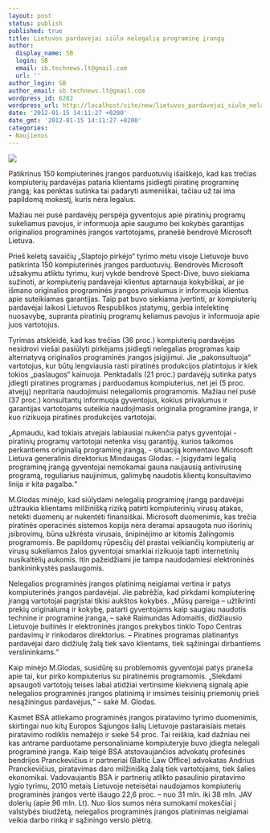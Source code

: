 ```yaml
---
layout: post
status: publish
published: true
title: Lietuvos pardavėjai siūlo nelegalią programinę įrangą
author:
  display_name: SB
  login: SB
  email: sb.technews.lt@gmail.com
  url: ''
author_login: SB
author_email: sb.technews.lt@gmail.com
wordpress_id: 6282
wordpress_url: http://localhost/site/new/lietuvos_pardavejai_siulo_nelagalia_programine_iranga/
date: '2012-01-15 14:11:27 +0200'
date_gmt: '2012-01-15 14:11:27 +0200'
categories:
- Naujienos
---
```

<div class="imgright"><img src="http://technews.lt/upload/boxwin7.jpg"  /></div>
<p>Patikrinus 150 kompiuterinės įrangos parduotuvių išaiškėjo, kad kas trečias kompiuterių pardavėjas pataria klientams įsidiegti piratinę programinę įrangą; kas penktas sutinka tai padaryti asmeniškai, tačiau už tai ima papildomą mokestį, kuris nėra legalus.</p>
<p>Mažiau nei pusė pardavėjų perspėja gyventojus apie piratinių programų sukeliamus pavojus, ir informuoja apie saugumo bei kokybės garantijas originalios programinės įrangos vartotojams, pranešė bendrovė Microsoft Lietuva.</p>
<p>Prieš keletą savaičių „Slaptojo pirkėjo“ tyrimo metu visoje Lietuvoje buvo patikrinta 150 kompiuterinės įrangos parduotuvių. Bendrovės Microsoft užsakymu atliktu tyrimu, kurį vykdė bendrovė Spect-Dive, buvo siekiama sužinoti, ar kompiuterių pardavėjai klientus aptarnauja kokybiškai, ar jie išmano originalios programinės įrangos privalumus ir informuoja klientus apie suteikiamas garantijas. Taip pat buvo siekiama įvertinti, ar kompiuterių pardavėjai laikosi Lietuvos Respublikos įstatymų, gerbia intelektinę nuosavybę, supranta piratinių programų keliamus pavojus ir informuoja apie juos vartotojus.</p>
<p>Tyrimas atskleidė, kad kas trečias (36 proc.) kompiuterių pardavėjas nesidrovi viešai pasiūlyti pirkėjams įsidiegti nelegalias programas kaip alternatyvą originalios programinės įrangos įsigijimui. Jie „pakonsultuoja“ vartotojus, kur būtų lengviausia rasti piratinės produkcijos platintojus ir kiek tokios „paslaugos“ kainuoja. Penktadalis (21 proc.) pardavėjų sutinka patys įdiegti piratines programas į parduodamus kompiuterius, net jei (5 proc. atvejų) nepritaria naudojimuisi nelegaliomis programomis. Mažiau nei pusė (37 proc.) konsultantų informuoja gyventojus, kokius privalumus ir garantijas vartotojams suteikia naudojimasis originalia programine įranga, ir kuo rizikuoja piratinės produkcijos vartotojai.</p>
<p>„Apmaudu, kad tokiais atvejais labiausiai nukenčia patys gyventojai - piratinių programų vartotojai netenka visų garantijų, kurios taikomos perkantiems originalią programinę įrangą, - situaciją komentavo Microsoft Lietuva generalinis direktorius Mindaugas Glodas. – Įsigydami legalią programinę įrangą gyventojai nemokamai gauna naujausią antivirusinę programą, reguliarius naujinimus, galimybę naudotis klientų konsultavimo linija ir kita pagalba.“</p>
<p>M.Glodas minėjo, kad siūlydami nelegalią programinę įrangą pardavėjai užtraukia klientams milžinišką riziką patirti kompiuterinių virusų atakas, netekti duomenų ar nukentėti finansiškai. Microsoft duomenimis, kas trečia piratinės operacinės sistemos kopija nėra deramai apsaugota nuo išorinių įsibrovimų, būna užkrėsta virusais, šnipinėjimo ar kitomis žalingomis programomis. Be papildomų rūpesčių dėl prastai veikiančių kompiuterių ar virusų sukeliamos žalos gyventojai smarkiai rizikuoja tapti internetinių nusikaltėlių aukomis. Itin pažeidžiami jie tampa naudodamiesi elektroninės bankininkystės paslaugomis.</p>
<p>Nelegalios programinės įrangos platinimą neigiamai vertina ir patys kompiuterinės įrangos pardavėjai. Jie pabrėžia, kad pirkdami kompiuterinę įrangą vartotojai pagrįstai tikisi aukštos kokybės. „Mūsų pareiga – užtikrinti prekių originalumą ir kokybę, patarti gyventojams kaip saugiau naudotis technine ir programine įranga, – sakė Raimundas Adomaitis, didžiausio Lietuvoje buitinės ir elektroninės įrangos prekybos tinklo Topo Centras pardavimų ir rinkodaros direktorius. – Piratines programas platinantys pardavėjai daro didžiulę žalą tiek savo klientams, tiek sąžiningai dirbantiems verslininkams.“</p>
<p>Kaip minėjo M.Glodas, susidūrę su problemomis gyventojai patys praneša apie tai, kur pirko kompiuterius su piratinėmis programomis. „Siekdami apsaugoti vartotojų teises labai atidžiai vertinsime kiekvieną signalą apie nelegalios programinės įrangos platinimą ir imsimės teisinių priemonių prieš nesąžiningus pardavėjus,“ – sakė M. Glodas.</p>
<p>Kasmet BSA atliekamo programinės įrangos piratavimo tyrimo duomenimis, skirtingai nuo kitų Europos Sąjungos šalių Lietuvoje pastaraisiais metais piratavimo rodiklis nemažėjo ir siekė 54 proc. Tai reiškia, kad dažniau nei kas antrame parduotame personaliniame kompiuteryje buvo įdiegta nelegali programinė įranga. Kaip teigė BSA atstovaujančios advokatų profesinės bendrijos Pranckevičius ir partneriai (Baltic Law Office) advokatas Andrius Pranckevičius, piratavimas daro milžinišką žalą tiek vartotojams, tiek šalies ekonomikai. Vadovaujantis BSA ir partnerių atlikto pasaulinio piratavimo lygio tyrimu, 2010 metais Lietuvoje neteisėtai naudojamos kompiuterių programinės įrangos vertė išaugo 22,6 proc. – nuo 31 mln. iki 38 mln. JAV dolerių (apie 96 mln. Lt). Nuo šios sumos nėra sumokami mokesčiai į valstybės biudžetą, nelegalios programinės įrangos platinimas neigiamai veikia darbo rinką ir sąžiningo verslo plėtrą.</p>
